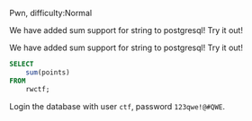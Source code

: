 Pwn, difficulty:Normal

We have added sum support for string to postgresql! Try it out!


We have added sum support for string to postgresql! Try it out!  
```sql
SELECT
	sum(points)
FROM
	rwctf;
```

Login the database with user `ctf`, password `123qwe!@#QWE`.
